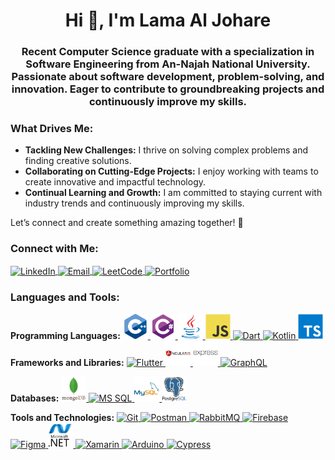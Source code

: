 <h1 align="center">Hi 👋, I'm Lama Al Johare</h1> <h3 align="center"> Recent Computer Science graduate with a specialization in Software Engineering from An-Najah National University. Passionate about software development, problem-solving, and innovation. Eager to contribute to groundbreaking projects and continuously improve my skills. </h3> <h3 align="left">What Drives Me:</h3> <ul> <li><strong>Tackling New Challenges:</strong> I thrive on solving complex problems and finding creative solutions.</li> <li><strong>Collaborating on Cutting-Edge Projects:</strong> I enjoy working with teams to create innovative and impactful technology.</li> <li><strong>Continual Learning and Growth:</strong> I am committed to staying current with industry trends and continuously improving my skills.</li> </ul> <p align="left"> Let’s connect and create something amazing together! 🌟 </p> <h3 align="left">Connect with Me:</h3> <p align="left"> <a href="https://linkedin.com/in/lma-al-johare" target="_blank" rel="noopener noreferrer"> <img align="center" src="https://raw.githubusercontent.com/rahuldkjain/github-profile-readme-generator/master/src/images/icons/Social/linked-in-alt.svg" alt="LinkedIn" height="30" width="40" /> </a> <a href="mailto:lmaaljohare@gmail.com"> <img align="center" src="https://www.telegraph.co.uk/content/dam/technology/2015/12/11/gmail-envelope_trans_NvBQzQNjv4BqqVzuuqpFlyLIwiB6NTmJwfSVWeZ_vEN7c6bHu2jJnT8.jpg?imwidth=680" alt="Email" height="30" width="40" /> </a> <a href="https://www.leetcode.com/lma_johare6" target="_blank" rel="noopener noreferrer"> <img align="center" src="https://raw.githubusercontent.com/rahuldkjain/github-profile-readme-generator/master/src/images/icons/Social/leet-code.svg" alt="LeetCode" height="30" width="40" /> </a> <!-- Add your portfolio or website link if available --> <a href="https://your-portfolio-website.com" target="_blank" rel="noopener noreferrer"> <img align="center" src="https://www.your-portfolio-icon.svg" alt="Portfolio" height="30" width="40" /> </a> </p> <h3 align="left">Languages and Tools:</h3> <p align="left"> <strong>Programming Languages:</strong> <a href="https://www.cplusplus.com/" target="_blank" rel="noreferrer"> <img src="https://raw.githubusercontent.com/devicons/devicon/master/icons/cplusplus/cplusplus-original.svg" alt="C++" width="40" height="40"/> </a> <a href="https://www.w3schools.com/cs/" target="_blank" rel="noreferrer"> <img src="https://raw.githubusercontent.com/devicons/devicon/master/icons/csharp/csharp-original.svg" alt="C#" width="40" height="40"/> </a> <a href="https://www.java.com" target="_blank" rel="noreferrer"> <img src="https://raw.githubusercontent.com/devicons/devicon/master/icons/java/java-original.svg" alt="Java" width="40" height="40"/> </a> <a href="https://developer.mozilla.org/en-US/docs/Web/JavaScript" target="_blank" rel="noreferrer"> <img src="https://raw.githubusercontent.com/devicons/devicon/master/icons/javascript/javascript-original.svg" alt="JavaScript" width="40" height="40"/> </a> <a href="https://dart.dev" target="_blank" rel="noreferrer"> <img src="https://www.vectorlogo.zone/logos/dartlang/dartlang-icon.svg" alt="Dart" width="40" height="40"/> </a> <a href="https://kotlinlang.org" target="_blank" rel="noreferrer"> <img src="https://www.vectorlogo.zone/logos/kotlinlang/kotlinlang-icon.svg" alt="Kotlin" width="40" height="40"/> </a> <a href="https://www.typescriptlang.org/" target="_blank" rel="noreferrer"> <img src="https://raw.githubusercontent.com/devicons/devicon/master/icons/typescript/typescript-original.svg" alt="TypeScript" width="40" height="40"/> </a>
<strong>Frameworks and Libraries:</strong> <a href="https://flutter.dev" target="_blank" rel="noreferrer"> <img src="https://www.vectorlogo.zone/logos/flutterio/flutterio-icon.svg" alt="Flutter" width="40" height="40"/> </a> <a href="https://angular.io" target="_blank" rel="noreferrer"> <img src="https://raw.githubusercontent.com/devicons/devicon/master/icons/angularjs/angularjs-original-wordmark.svg" alt="AngularJS" width="40" height="40"/> </a> <a href="https://expressjs.com" target="_blank" rel="noreferrer"> <img src="https://raw.githubusercontent.com/devicons/devicon/master/icons/express/express-original-wordmark.svg" alt="Express" width="40" height="40"/> </a> <a href="https://graphql.org" target="_blank" rel="noreferrer"> <img src="https://www.vectorlogo.zone/logos/graphql/graphql-icon.svg" alt="GraphQL" width="40" height="40"/> </a>

<strong>Databases:</strong> <a href="https://www.mongodb.com/" target="_blank" rel="noreferrer"> <img src="https://raw.githubusercontent.com/devicons/devicon/master/icons/mongodb/mongodb-original-wordmark.svg" alt="MongoDB" width="40" height="40"/> </a> <a href="https://www.microsoft.com/en-us/sql-server" target="_blank" rel="noreferrer"> <img src="https://www.svgrepo.com/show/303229/microsoft-sql-server-logo.svg" alt="MS SQL" width="40" height="40"/> </a> <a href="https://www.mysql.com/" target="_blank" rel="noreferrer"> <img src="https://raw.githubusercontent.com/devicons/devicon/master/icons/mysql/mysql-original-wordmark.svg" alt="MySQL" width="40" height="40"/> </a> <a href="https://www.postgresql.org" target="_blank" rel="noreferrer"> <img src="https://raw.githubusercontent.com/devicons/devicon/master/icons/postgresql/postgresql-original-wordmark.svg" alt="PostgreSQL" width="40" height="40"/> </a>

<strong>Tools and Technologies:</strong> <a href="https://git-scm.com/" target="_blank" rel="noreferrer"> <img src="https://www.vectorlogo.zone/logos/git-scm/git-scm-icon.svg" alt="Git" width="40" height="40"/> </a> <a href="https://www.postman.com" target="_blank" rel="noreferrer"> <img src="https://www.vectorlogo.zone/logos/getpostman/getpostman-icon.svg" alt="Postman" width="40" height="40"/> </a> <a href="https://www.rabbitmq.com" target="_blank" rel="noreferrer"> <img src="https://www.vectorlogo.zone/logos/rabbitmq/rabbitmq-icon.svg" alt="RabbitMQ" width="40" height="40"/> </a> <a href="https://firebase.google.com/" target="_blank" rel="noreferrer"> <img src="https://www.vectorlogo.zone/logos/firebase/firebase-icon.svg" alt="Firebase" width="40" height="40"/> </a> <a href="https://www.figma.com/" target="_blank" rel="noreferrer"> <img src="https://www.vectorlogo.zone/logos/figma/figma-icon.svg" alt="Figma" width="40" height="40"/> </a> <a href="https://dotnet.microsoft.com/" target="_blank" rel="noreferrer"> <img src="https://raw.githubusercontent.com/devicons/devicon/master/icons/dot-net/dot-net-original-wordmark.svg" alt="DotNet" width="40" height="40"/> </a> <a href="https://dotnet.microsoft.com/apps/xamarin" target="_blank" rel="noreferrer"> <img src="https://raw.githubusercontent.com/detain/svg-logos/780f25886640cef088af994181646db2f6b1a3f8/svg/xamarin.svg" alt="Xamarin" width="40" height="40"/> </a> <a href="https://www.arduino.cc/" target="_blank" rel="noreferrer"> <img src="https://cdn.worldvectorlogo.com/logos/arduino-1.svg" alt="Arduino" width="40" height="40"/> </a> <a href="https://www.cypress.io" target="_blank" rel="noreferrer"> <img src="https://raw.githubusercontent.com/simple-icons/simple-icons/6e46ec1fc23b60c8fd0d2f2ff46db82e16dbd75f/icons/cypress.svg" alt="Cypress" width="40" height="40"/> </a>

</p>

